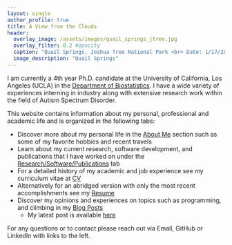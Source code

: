 ```yaml
---
layout: single
author_profile: true
title: A View from the Clouds
header:
  overlay_image: /assets/images/quail_springs_jtree.jpg
  overlay_filter: 0.2 #opacity
  caption: "Quail Springs, Joshua Tree National Park <br> Date: 1/17/20"
  image_description: "Quail Springs"
---
```

I am currently a 4th year Ph.D. candidate at the University of California, Los Angeles (UCLA) in the [Department of Biostatistics](https://www.biostat.ucla.edu). I have a wide variety of experiences interning in industry along with extensive research work within the field of Autism Spectrum Disorder.

This website contains information about my personal, professional and academic life and is organized in the following tabs:

+ Discover more about my personal life in the [About Me](https://williazo.github.io/aboutme) section such as some of my favorite hobbies and recent travels
+ Learn about my current research, software development, and publications that I have worked on under the [Research/Software/Publications](https://williazo.github.io/research) tab
+ For a detailed history of my academic and job experience see my curriculum vitae at [CV](cv)
+ Alternatively for an abridged version with only the most recent accomplishments see my [Resume](resume)
+ Discover my opinions and experiences on topics such as programming, and climbing in my [Blog Posts](year-archive)
  + My latest post is available [here](_posts/2020-06-18-vscode-intro-for-pyton.md)

For any questions or to contact please reach out via Email, GitHub or LinkedIn with links to the left.
